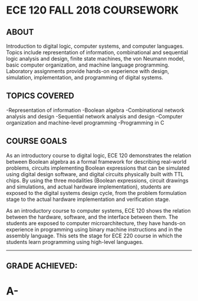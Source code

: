 # ECE 120 FALL 2018 COURSEWORK
## ABOUT
Introduction to digital logic, computer systems, and computer languages. Topics include representation of information, combinational and sequential logic analysis and design, finite state machines, the von Neumann model, basic computer organization, and machine language programming. Laboratory assignments provide hands-on experience with design, simulation, implementation, and programming of digital systems. 

## TOPICS COVERED
-Representation of information
-Boolean algebra
-Combinational network analysis and design
-Sequential network analysis and design
-Computer organization and machine-level programming
-Programming in C

## COURSE GOALS
As an introductory course to digital logic, ECE 120 demonstrates the relation between Boolean algebra as a formal framework for describing real-world problems, circuits implementing Boolean expressions that can be simulated using digital design software, and digital circuits physically built with TTL chips. By using the three modalities (Boolean expressions, circuit drawings and simulations, and actual hardware implementation), students are exposed to the digital systems design cycle, from the problem formulation stage to the actual hardware implementation and verification stage.

As an introductory course to computer systems, ECE 120 shows the relation between the hardware, software, and the interface between them. The students are exposed to computer microarchitecture, they have hands-on experience in programming using binary machine instructions and in the assembly language. This sets the stage for ECE 220 course in which the students learn programming using high-level languages.
***
## GRADE ACHIEVED:
# A-
